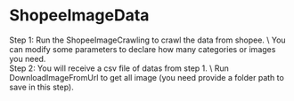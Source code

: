 # ShopeeImageData
Step 1: Run the ShopeeImageCrawling to  crawl the data from shopee. \ You can modify some parameters to declare how many categories or images you need. \
Step 2: You will receive a csv file of datas from step 1. \ Run DownloadImageFromUrl to get all image (you need provide a folder path to save in this step). 
